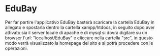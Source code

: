 # EduBay
Per far partire l'applicativo EduBay basterà scaricare la cartella EduBay in allegato e spostarla dentro la cartella xampp/htdocs, in seguito dopo aver attivato sia il server locale di apache e di mysql si dovrà digitare su un browser l'url: "localhost/EduBay" e cliccare nella cartella "src", in questo modo verrà visualizzato la homepage del sito e si potrà procedere con le operazioni.